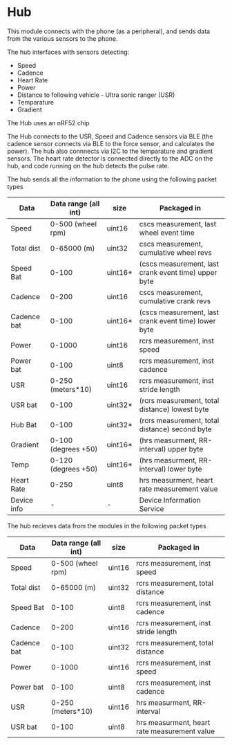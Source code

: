# Hub

This module connects with the phone (as a peripheral), and sends data from the various
sensors to the phone.

The hub interfaces with sensors detecting:
- Speed
- Cadence
- Heart Rate
- Power
- Distance to following vehicle - Ultra sonic ranger (USR)
- Temparature
- Gradient

The Hub uses an nRF52 chip

The Hub connects to the USR, Speed and Cadence sensors via BLE (the cadence sensor
connects via BLE to the force sensor, and calculates the power). The hub also connnects
via I2C to the temparature and gradient sensors.  The heart rate detector is connected
directly to the ADC on the hub, and code running on the hub detects the pulse rate.

The hub sends all the information to the phone using the following packet types 

| Data	        |Data range (all int)	        | size	    | Packaged in|
| ------------- |------------------------------ | -------   | ---------------|
| Speed	        | 0-500 (wheel rpm)             | uint16	| cscs measurement, last wheel event time |
| Total dist    | 0-65000 (m)	                | uint32	| cscs measurement, cumulative wheel revs |
| Speed Bat	    | 0-100	                        | uint16*   | (cscs measurement, last crank event time) upper byte |
| Cadence	    | 0-200	                        | uint16    | cscs measurement, cumulative crank revs |
| Cadence bat	| 0-100	                        | uint16*   | (cscs measurement, last crank event time) lower byte |
| Power	        | 0-1000	                    | uint16	| rcrs measurement, inst speed |
| Power bat	    | 0-100	                        | uint8	    | rcrs measurement, inst cadence |
| USR	        | 0-250 (meters*10)	            | uint16    | rcrs measurement, inst stride length |
| USR bat	    | 0-100	                        | uint32*   | (rcrs measurement, total distance) lowest byte |
| Hub Bat	    | 0-100	                        | uint32*   | (rcrs measurement, total distance) second byte |
| Gradient	    | 0-100 (degrees +50)	        | uint16*   | (hrs measurment, RR-interval) upper byte |
| Temp	        | 0-120 (degrees +50)	        | uint16*   | (hrs measurment, RR-interval) lower byte |
| Heart Rate	| 0-250	                        | uint8	    | hrs measurment, heart rate measurement value |
| Device info	| -	                            | -	        | Device Information Service |

The hub recieves data from the modules in the following packet types

| Data	        | Data range (all int)	    | size  	| Packaged in |
| ------------- | ------------------------- | --------- | ----------- |
| Speed	        | 0-500 (wheel rpm)         | uint16	| rcrs measurement, inst speed |
| Total dist	| 0-65000 (m)	            | uint32	| rcrs measurement, total distance |
| Speed Bat	    | 0-100	                    | uint8	    | rcrs measurement, inst cadence |
| Cadence	    | 0-200	                    | uint16    | rcrs measurement, inst stride length |
| Cadence bat	| 0-100	                    | uint32    | rcrs measurement, total distance |
| Power	        | 0-1000	                | uint16	| rcrs measurement, inst speed |
| Power bat	    | 0-100	                    | uint8	    | rcrs measurement, inst cadence |
| USR	        | 0-250 (meters*10)	        | uint16    | hrs measurment, RR-interval |
| USR bat	    | 0-100	                    | uint8	    | hrs measurment, heart rate measurement value |

